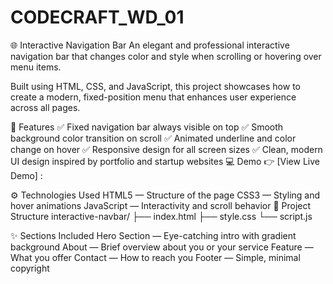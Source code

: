 # CODECRAFT_WD_01


🌐 Interactive Navigation Bar
An elegant and professional interactive navigation bar that changes color and style when scrolling or hovering over menu items.

Built using HTML, CSS, and JavaScript, this project showcases how to create a modern, fixed-position menu that enhances user experience across all pages.

🚀 Features
✅ Fixed navigation bar always visible on top
✅ Smooth background color transition on scroll
✅ Animated underline and color change on hover
✅ Responsive design for all screen sizes
✅ Clean, modern UI design inspired by portfolio and startup websites
💻 Demo
👉 [View Live Demo] :

⚙️ Technologies Used
HTML5 — Structure of the page
CSS3 — Styling and hover animations
JavaScript — Interactivity and scroll behavior
📁 Project Structure
interactive-navbar/ ├── index.html ├── style.css └── script.js

✨ Sections Included
Hero Section — Eye-catching intro with gradient background
About — Brief overview about you or your service
Feature — What you offer
Contact — How to reach you
Footer — Simple, minimal copyright
